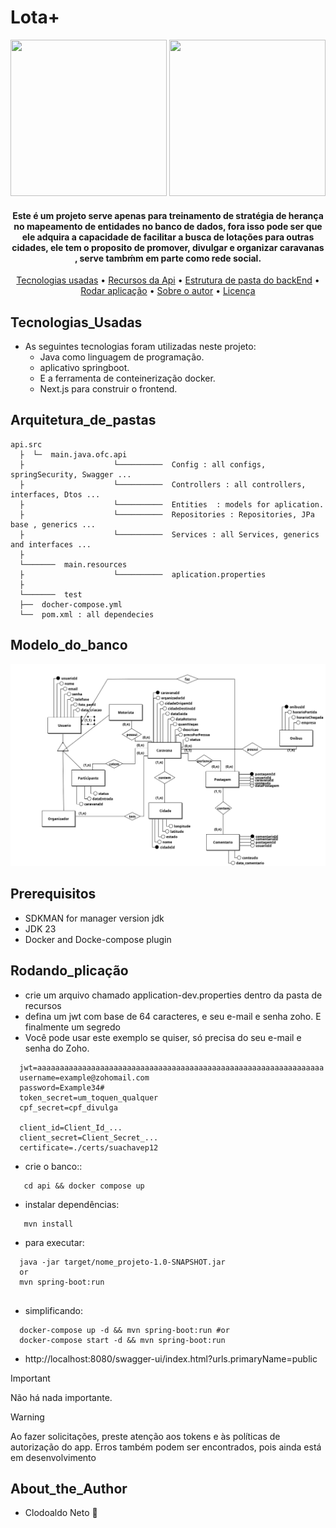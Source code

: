 # Lota+

<div align="center">
  <img src="https://github.com/netox64/lotacao/blob/main/docs/api.png" width="250" height="250" />
  <img src="https://github.com/netox64/lotacao/blob/main/docs/api2.png" width="250" height="250" />
</div>

<h4 align="center">Este é um projeto serve apenas para treinamento de stratégia de herança no mapeamento de entidades no banco de dados, fora isso pode ser que ele adquira  a capacidade de facilitar a busca de lotações para outras cidades, ele tem o proposito de promover, divulgar e organizar caravanas , serve tambḿm em parte como rede social.</h4>
<p align="center">
    <a href="#Tecnologias_Usadas">Tecnologias usadas</a> •
    <a href="#Api_resources">Recursos da Api</a> •
    <a href="#Arquitetura_de_pastas">Estrutura de pasta do backEnd</a> •
    <a href="#Rodando_plicação">Rodar aplicação</a> •
    <a href="#About_the_Author">Sobre o autor</a> •
    <a href="https://github.com/netox64/lotacao/blob/main/LICENSE">Licença</a>
</p>

## Tecnologias_Usadas

- As seguintes tecnologias foram utilizadas neste projeto:
    - Java como linguagem de programação.
    - aplicativo springboot.
    - E a ferramenta de conteinerização docker.
    - Next.js para construir o frontend.

## Arquitetura_de_pastas
```
api.src
  ├  └─  main.java.ofc.api
  ├                    └──────────  Config : all configs, springSecurity, Swagger ...
  ├                    └──────────  Controllers : all controllers, interfaces, Dtos ...
  ├                    └──────────  Entities  : models for aplication.
  ├                    └──────────  Repositories : Repositories, JPa base , generics ...
  ├                    └──────────  Services : all Services, generics and interfaces ...
  ├  
  └───────  main.resources   
  ├                    └──────────  aplication.properties
  ├  
  └───────  test
  ├──  docher-compose.yml
  └──  pom.xml : all dependecies
```

## Modelo_do_banco

<img src="https://github.com/netox64/lotacao/blob/main/docs/conceitual.png" />


## Prerequisitos

- SDKMAN for manager version jdk
- JDK 23
- Docker and Docke-compose plugin

## Rodando_plicação
- crie um arquivo chamado application-dev.properties dentro da pasta de recursos
- defina um jwt com base de 64 caracteres, e seu e-mail e senha zoho. E finalmente um segredo
- Você pode usar este exemplo se quiser, só precisa do seu e-mail e senha do Zoho.

```
  jwt=aaaaaaaaaaaaaaaaaaaaaaaaaaaaaaaaaaaaaaaaaaaaaaaaaaaaaaaaaaaaaaaa
  username=example@zohomail.com
  password=Example34#
  token_secret=um_toquen_qualquer
  cpf_secret=cpf_divulga
  
  client_id=Client_Id_...
  client_secret=Client_Secret_...
  certificate=./certs/suachavep12
```

- crie o banco::
 ```
    cd api && docker compose up
 ```

- instalar dependências:
 ```
    mvn install 

 ```

- para executar:
```
  java -jar target/nome_projeto-1.0-SNAPSHOT.jar 
  or
  mvn spring-boot:run
  
```
- simplificando:
```
  docker-compose up -d && mvn spring-boot:run #or
  docker-compose start -d && mvn spring-boot:run
```

- http://localhost:8080/swagger-ui/index.html?urls.primaryName=public


> [!IMPORTANT]
> Não há nada importante.

> [!WARNING]
> Ao fazer solicitações, preste atenção aos tokens e às políticas de autorização do app. Erros também podem ser encontrados, pois ainda está em desenvolvimento


## About_the_Author
- Clodoaldo Neto :call_me_hand:
